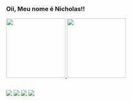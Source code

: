 ### Oii, Meu nome é Nicholas!!
 <div>
  <a href="https://github.com/nicholasgdml">
  <img height="160em" src="https://github-readme-stats.vercel.app/api?username=nicholasgdml&show_icons=true&theme=tokyonight&include_all_commits=true&count_private=true"/>
  <img height="160em" src="https://github-readme-stats.vercel.app/api/top-langs/?username=nicholasgdml&layout=compact&langs_count=7&theme=tokyonight"/>
</div>
 
 ##
 
<div> 
  <a href="https://api.whatsapp.com/send?phone=5511955409118" target="_blank"><img src="https://img.shields.io/badge/WhatsApp-25D366?style=for-the-badge&logo=whatsapp&logoColor=white" target="_blank"></a>
  <a href="https://instagram.com/nicholasgdml" target="_blank"><img src="https://img.shields.io/badge/-Instagram-%23E4405F?style=for-the-badge&logo=instagram&logoColor=white" target="_blank"></a>
  <a href = "mailto:nicholasgdml@gmail.com"><img src="https://img.shields.io/badge/-Gmail-%23333?style=for-the-badge&logo=gmail&logoColor=white" target="_blank"></a>
  <a href="https://www.linkedin.com/in/nicholasgdml/" target="_blank"><img src="https://img.shields.io/badge/-LinkedIn-%230077B5?style=for-the-badge&logo=linkedin&logoColor=white" target="_blank"></a> 
 </div>
